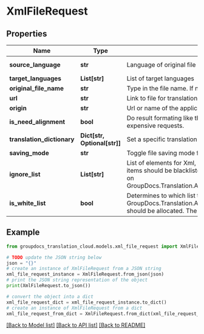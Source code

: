 # XmlFileRequest


## Properties

Name | Type | Description | Notes
------------ | ------------- | ------------- | -------------
**source_language** | **str** | Language of original file | [default to 'en']
**target_languages** | **List[str]** | List of target languages | 
**original_file_name** | **str** | Type in the file name. If null will be as request ID. | [optional] 
**url** | **str** | Link to file for translation. Ignore, if \&quot;file\&quot; property not null | 
**origin** | **str** | Url or name of the application using this SDK. Not required. | [optional] 
**is_need_alignment** | **bool** | Do result formating like the source. This option needs more expensive requests. | [optional] 
**translation_dictionary** | **Dict[str, Optional[str]]** | Set a specific translation between source and target words. | [optional] 
**saving_mode** | **str** | Toggle file saving mode for storage.  Is Files by default. | [optional] 
**ignore_list** | **List[str]** | List of elements for Xml, Json and Yaml formats. Determines which items should be blacklisted or whitelisted for processing depending on GroupDocs.Translation.ApiGateway.DTO.XmlFileRequest.IsWhiteList. | [optional] 
**is_white_list** | **bool** | Determines to which list the items in GroupDocs.Translation.ApiGateway.DTO.XmlFileRequest.IgnoreList should be allocated. The default is the black list. | [optional] 

## Example

```python
from groupdocs_translation_cloud.models.xml_file_request import XmlFileRequest

# TODO update the JSON string below
json = "{}"
# create an instance of XmlFileRequest from a JSON string
xml_file_request_instance = XmlFileRequest.from_json(json)
# print the JSON string representation of the object
print(XmlFileRequest.to_json())

# convert the object into a dict
xml_file_request_dict = xml_file_request_instance.to_dict()
# create an instance of XmlFileRequest from a dict
xml_file_request_from_dict = XmlFileRequest.from_dict(xml_file_request_dict)
```
[[Back to Model list]](../README.md#documentation-for-models) [[Back to API list]](../README.md#documentation-for-api-endpoints) [[Back to README]](../README.md)


